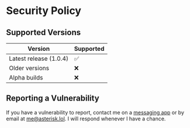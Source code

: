# Security Policy

## Supported Versions

| Version | Supported          |
| ------- | ------------------ |
| Latest release (1.0.4)   | :white_check_mark: |
| Older versions | :x: |
| Alpha builds | :x: |

## Reporting a Vulnerability

If you have a vulnerability to report, contact me on a [messaging app](https://asterisk.lol/socials) or by email at me@asterisk.lol. I will respond whenever I have a chance.

